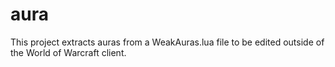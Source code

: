 # aura

This project extracts auras from a WeakAuras.lua file to be edited outside of the World of Warcraft client.
